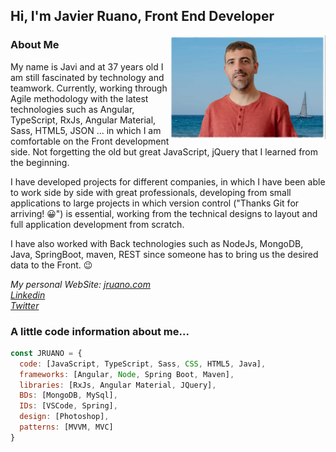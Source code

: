 <h2>Hi, I'm Javier Ruano, Front End Developer</h2>

<img align='right' src="./assets/profile.jpg" width="250">

### About Me

My name is Javi and at 37 years old I am still fascinated by technology and teamwork. Currently, working through Agile methodology with the latest technologies such as Angular, TypeScript, RxJs, Angular Material, Sass, HTML5, JSON ... in which I am comfortable on the Front development side. Not forgetting the old but great JavaScript, jQuery that I learned from the beginning.

I have developed projects for different companies, in which I have been able to work side by side with great professionals, developing from small applications to large projects in which version control ("Thanks Git for arriving! 😀") is essential, working from the technical designs to layout and full application development from scratch.

I have also worked with Back technologies such as NodeJs, MongoDB, Java, SpringBoot, maven, REST since someone has to bring us the desired data to the Front. 😉

<p>
<em>My personal WebSite: <a href="https://www.jruano.com" target="_blank">jruano.com</a></em>
<br/>
<em><a href="https://www.linkedin.com/in/javierruano" target="_blank">Linkedin</a></em>
<br/>
<em><a href="https://twitter.com/jruanofreelance" target="_blank">Twitter</a></em>
</p>

### A little code information about me...  

```javascript
const JRUANO = {
  code: [JavaScript, TypeScript, Sass, CSS, HTML5, Java],
  frameworks: [Angular, Node, Spring Boot, Maven],
  libraries: [RxJs, Angular Material, JQuery],
  BDs: [MongoDB, MySql],
  IDs: [VSCode, Spring],
  design: [Photoshop],
  patterns: [MVVM, MVC]
}
```